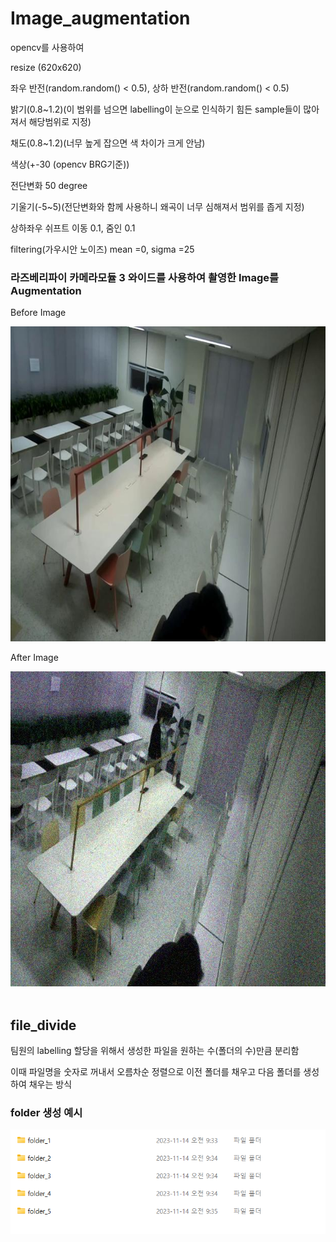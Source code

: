 # Image_augmentation
opencv를 사용하여

resize (620x620)

좌우 반전(random.random() < 0.5), 상하 반전(random.random() < 0.5)

밝기(0.8~1.2)(이 범위를 넘으면 labelling이 눈으로 인식하기 힘든 sample들이 많아져서 해당범위로 지정)

채도(0.8~1.2)(너무 높게 잡으면 색 차이가 크게 안남)

색상(+-30 (opencv BRG기준))

전단변화 50 degree

기울기(-5~5)(전단변화와 함께 사용하니 왜곡이 너무 심해져서 범위를 좁게 지정)

상하좌우 쉬프트 이동 0.1, 줌인 0.1

filtering(가우시안 노이즈) mean =0, sigma =25

<h3> 라즈베리파이 카메라모듈 3 와이드를 사용하여 촬영한 Image를 Augmentation</h3>

Before Image

<img src = "sample/before_augumentation.jpg"> 

After Image

<img src = "sample/after_augumentation.jpg">

<br/>
<br/>
<h2> file_divide</h2>

팀원의 labelling 할당을 위해서 생성한 파일을 원하는 수(폴더의 수)만큼 분리함 

이때 파일명을 숫자로 꺼내서 오름차순 정렬으로 이전 폴더를 채우고 다음 폴더를 생성하여 채우는 방식

<h3> folder 생성 예시</h3>

<img src = "sample/folder.png">

